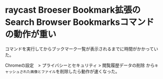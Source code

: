 # raycast Broeser Bookmark拡張のSearch Browser Bookmarksコマンドの動作が重い
コマンドを実行してからブックマーク一覧が表示されるまでに時間がかかっていた。

Chromeの設定　> プライバシーとセキュリティ > 閲覧履歴データの削除
から`キャッシュされた画像とファイル`を削除したら動作が速くなった。